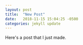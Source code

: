 ```yaml
---
layout: post
title:  "New Post"
date:   2018-11-15 15:04:25 -0500
categories: jekyll update
---
```


Here's a post that I just made.
